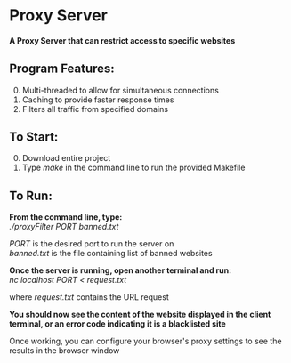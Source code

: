 # Proxy Server

#### A Proxy Server that can restrict access to specific websites

## Program Features:

0. Multi-threaded to allow for simultaneous connections
1. Caching to provide faster response times
2. Filters all traffic from specified domains

## To Start:

0. Download entire project
1. Type *make* in the command line to run the provided Makefile

## To Run:

**From the command line, type:**<br />
*./proxyFilter PORT banned.txt*<br />

*PORT* is the desired port to run the server on<br />
*banned.txt* is the file containing list of banned websites<br />

**Once the server is running, open another terminal and run:**<br />
*nc localhost PORT < request.txt*

where *request.txt* contains the URL request

**You should now see the content of the website displayed in the client terminal, or an error code indicating it is a blacklisted site**

Once working, you can configure your browser's proxy settings to see the results in the browser window

